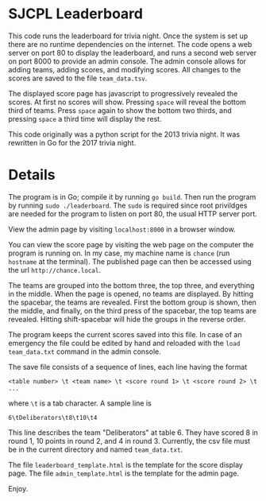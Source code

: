 # SJCPL Leaderboard

This code runs the leaderboard for trivia night. Once the system is set up
there are no runtime dependencies on the internet. The code opens a web server
on port 80 to display the leaderboard, and runs a second web server on port
8000 to provide an admin console. The admin console allows for adding teams,
adding scores, and modifying scores. All changes to the scores are saved to
the file `team_data.tsv`.

The displayed score page has javascript to progressively revealed the scores.
At first no scores will show. Pressing `space` will reveal the bottom
third of teams. Press `space` again to show the bottom two thirds, and pressing
`space` a third time will display the rest.

This code originally was a python script for the 2013 trivia night. It was
rewritten in Go for the 2017 trivia night.

# Details

The program is in Go; compile it by running `go build`. Then run the program
by running `sudo ./leaderboard`. The `sudo` is required since root privildges
are needed for the program to listen on port 80, the usual HTTP server port.

View the admin page by visiting `localhost:8000` in a browser window.

You can view the score page by visiting the web page on the computer the program
is running on. In my case, my machine name is `chance` (run `hostname` at the
terminal). The published page can then be accessed using the url
`http://chance.local`.

The teams are grouped into the bottom three, the top three, and everything in
the middle. When the page is opened, no teams are displayed. By hitting the
spacebar, the teams are revealed. First the bottom group is shown, then the
middle, and finally, on the third press of the spacebar, the top teams are
revealed. Hitting shift-spacebar will hide the groups in the reverse order.

The program keeps the current scores saved into this file. In case of an emergency
the file could be edited by hand and reloaded with the `load team_data.txt`
command in the admin console.

The save file consists of a sequence of lines, each line having the format

    <table number> \t <team name> \t <score round 1> \t <score round 2> \t ...

where `\t` is a tab character.
A sample line is

    6\tDeliberators\t8\t10\t4

This line describes the team "Deliberators" at table 6. They have scored 8 in
round 1, 10 points in round 2, and 4 in round 3. Currently, the csv file must
be in the current directory and named `team_data.txt`.

The file `leaderboard_template.html` is the template for the score display page.
The file `admin_template.html` is the template for the admin page.

Enjoy.
